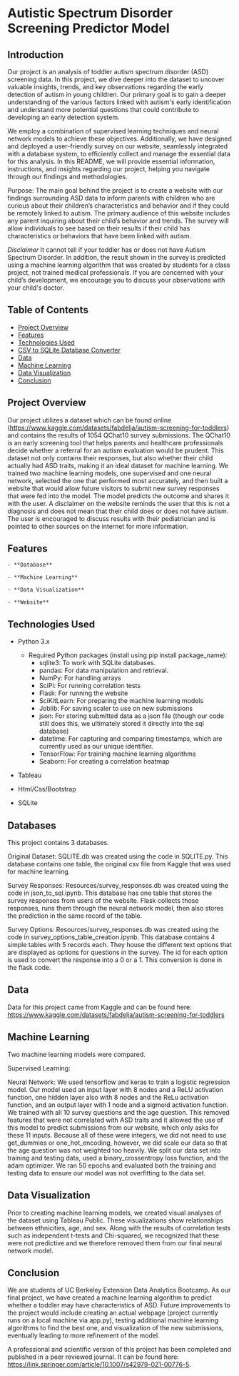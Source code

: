 # Autistic Spectrum Disorder Screening Predictor Model


## Introduction


Our project is an analysis of toddler autism spectrum disorder (ASD) screening data. In this project, we dive deeper into the dataset to uncover valuable insights, trends, and key observations regarding the early detection of autism in young children. Our primary goal is to gain a deeper understanding of the various factors linked with autism's early identification and understand more potential questions that could contribute to developing an early detection system.

We employ a combination of supervised learning techniques and neural network models to achieve these objectives. Additionally, we have designed and deployed a user-friendly survey on our website, seamlessly integrated with a database system, to efficiently collect and manage the essential data for this analysis. In this README, we will provide essential information, instructions, and insights regarding our project, helping you navigate through our findings and methodologies.

Purpose: The main goal behind the project is to create a website with our findings surrounding ASD data to inform parents with children who are curious about their children’s characteristics and behavior and if they could be remotely linked to autism. The primary audience of this website includes any parent inquiring about their child’s behavior and trends. The survey will allow individuals to see based on their results if their child has characteristics or behaviors that have been linked with autism. 

*Disclaimer* It cannot tell if your toddler has or does not have Autism Spectrum Disorder. In addition, the result shown in the survey is predicted using a machine learning algorithm that was created by students for a class project, not trained medical professionals. If you are concerned with your child’s development, we encourage you to discuss your observations with your child's doctor. 


## Table of Contents

- [Project Overview](#project-overview)
- [Features](#features)
- [Technologies Used](#technologies-used)
- [CSV to SQLite Database Converter](#csv-to-sqlite-database-converter)
- [Data](#data)
- [Machine Learning](#machine-learning)
- [Data Visualization](#data-visualization)
- [Conclusion](#conclusion)


## Project Overview

Our project utilizes a dataset which can be found online (https://www.kaggle.com/datasets/fabdelja/autism-screening-for-toddlers) and contains the results of 1054 QChat10 survey submissions.  The QChat10 is an early screening tool that helps parents and healthcare professionals decide whether a referral for an autism evaluation would be prudent.  This dataset not only contains their responses, but also whether their child actually had ASD traits, making it an ideal dataset for machine learning.  We trained two machine learning models, one supervised and one neural network, selected the one that performed most accurately, and then built a website that would allow future visitors to submit new survey responses that were fed into the model.  The model predicts the outcome and shares it with the user.  A disclaimer on the website reminds the user that this is not a diagnosis and does not mean that their child does or does not have autism.  The user is encouraged to discuss results with their pediatrician and is pointed to other sources on the internet for more information. 


## Features

    - **Database**

    - **Machine Learning**

    - **Data Visualization**

    - **Website**

## Technologies Used

- Python 3.x
    - Required Python packages (install using pip install package_name):
        - sqlite3: To work with SQLite databases.
        - pandas: For data manipulation and retrieval.
        - NumPy: For handling arrays
        - SciPi: For running correlation tests
        - Flask: For running the website
        - SciKitLearn: For preparing the machine learning models
        - Joblib: For saving scaler to use on new submissions
        - json: For storing submitted data as a json file (though our code still does this, we ultimately stored it directly into the sql database)
        - datetime: For capturing and comparing timestamps, which are currently used as our unique identifier.
        - TensorFlow: For training machine learning algorithms
        - Seaborn: For creating a correlation heatmap

- Tableau
- Html/Css/Bootstrap
- SQLite


## Databases

This project contains 3 databases.

Original Dataset:  SQLITE.db was created using the code in SQLITE.py.  This database contains one table, the original csv file from Kaggle that was used for machine learning. 

Survey Responses:  Resources/survey_responses.db was created using the code in json_to_sql.ipynb.  This database has one table that stores the survey responses from users of the website.  Flask collects those responses, runs them through the neural network model, then also stores the prediction in the same record of the table.  

Survey Options:  Resources/survey_responses.db was created using the code in survey_options_table_creation.ipynb.  This database contains 4 simple tables with 5 records each.  They house the different text options that are displayed as options for questions in the survey.  The id for each option is used to convert the response into a 0 or a 1.  This conversion is done in the flask code.  


## Data

Data for this project came from Kaggle and can be found here:  https://www.kaggle.com/datasets/fabdelja/autism-screening-for-toddlers


## Machine Learning

Two machine learning models were compared.

Supervised Learning:

Neural Network:  We used tensorflow and keras to train a logistic regression model.  Our model used an input layer with 8 nodes and a ReLU activation function, one hidden layer also with 8 nodes and the ReLu activation function, and an output layer with 1 node and a sigmoid activation function.  We trained with all 10 survey questions and the age question.  This removed features that were not correlated with ASD traits and it allowed the use of this model to predict submissions from our website, which only asks for these 11 inputs.  Because all of these were integers, we did not need to use get_dummies or one_hot_encoding, however, we did scale our data so that the age question was not weighted too heavily.  We split our data set into training and testing data, used a binary_crossentropy loss function, and the adam optimizer.  We ran 50 epochs and evaluated both the training and testing data to ensure our model was not overfitting to the data set.  


## Data Visualization

Prior to creating machine learning models, we created visual analyses of the dataset using Tableau Public.  These visualizations show relationships between ethnicities, age, and sex.  Along with the results of correlation tests such as independent t-tests and Chi-squared, we recognized that these were not predictive and we therefore removed them from our final neural network model.  





## Conclusion

We are students of UC Berkeley Extension Data Analytics Bootcamp.  As our final project, we have created a machine learning algorithm to predict whether a toddler may have characteristics of ASD.  Future improvements to the project would include creating an actual webpage (project currently runs on a local machine via app.py), testing additional machine learning algorithms to find the best one, and visualization of the new submissions, eventually leading to more refinement of the model.  

A professional and scientific version of this project has been completed and published in a peer reviewed journal.  It can be found here: https://link.springer.com/article/10.1007/s42979-021-00776-5. 

